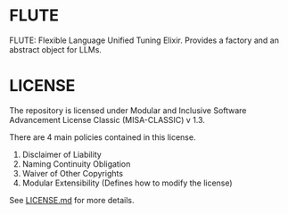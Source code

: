 # FLUTE
FLUTE: Flexible Language Unified Tuning Elixir. Provides a factory and an abstract object for LLMs.

# LICENSE
The repository is licensed under Modular and Inclusive Software Advancement License Classic (MISA-CLASSIC) v 1.3.

There are 4 main policies contained in this license.
1. Disclaimer of Liability
2. Naming Continuity Obligation
3. Waiver of Other Copyrights
4. Modular Extensibility (Defines how to modify the license)

See [LICENSE.md](LICENSE.md) for more details.
